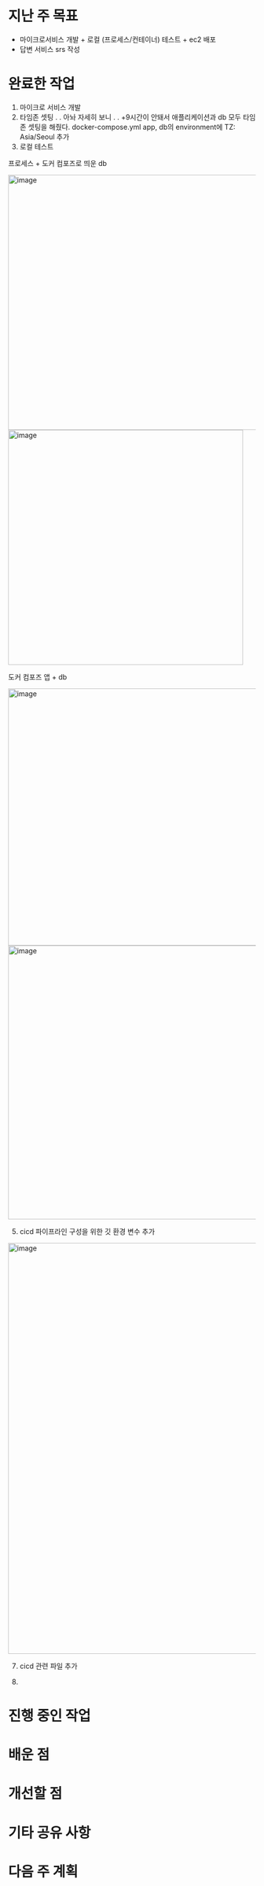 # 지난 주 목표
- 마이크로서비스 개발 + 로컬 (프로세스/컨테이너) 테스트 + ec2 배포
- 답변 서비스 srs 작성

# 완료한 작업
1. 마이크로 서비스 개발
2. 타임존 셋팅 . .
   아놔 자세히 보니  . . +9시간이 안돼서 애플리케이션과 db 모두 타임존 셋팅을 해줬다.
   docker-compose.yml app, db의 environment에 TZ: Asia/Seoul 추가
4. 로컬 테스트

프로세스 + 도커 컴포즈로 띄운 db

<img width="519" alt="image" src="https://github.com/user-attachments/assets/3e656478-9ffd-489c-94d9-7c2803b48b10" />
<img width="478" alt="image" src="https://github.com/user-attachments/assets/f6fcaf94-5312-40ea-a466-97246aa70537" />

도커 컴포즈 앱 + db

<img width="523" alt="image" src="https://github.com/user-attachments/assets/9ffedf8f-c93f-4e8a-865b-4cd740e467f4" />
<img width="557" alt="image" src="https://github.com/user-attachments/assets/1c3b400d-3054-48c8-8564-fb68a45f9594" />

   
5. cicd 파이프라인 구성을 위한 깃 환경 변수 추가
<img width="836" alt="image" src="https://github.com/user-attachments/assets/2119dad0-c171-43cd-ade1-ec039a871fc1" />


7. cicd 관련 파일 추가

8. 
# 진행 중인 작업
# 배운 점
# 개선할 점
# 기타 공유 사항
# 다음 주 계획
